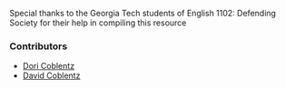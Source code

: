 Special thanks to the Georgia Tech students of English 1102: Defending Society for their help in compiling this resource
### Contributors

* [Dori Coblentz](http://www.doricoblentz.com)
* [David Coblentz](http://www.thecoblog.net)
